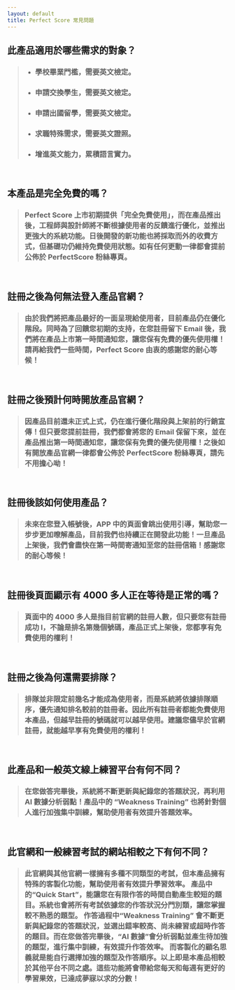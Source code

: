 ```yaml
---
layout: default
title: Perfect Score 常見問題
---
```


## 此產品適用於哪些需求的對象？

> - ### 學校畢業門檻，需要英文檢定。
> - ### 申請交換學生，需要英文檢定。
> - ### 申請出國留學，需要英文檢定。
> - ### 求職特殊需求，需要英文證照。
> - ### 增進英文能力，累積語言實力。

<br>

## 本產品是完全免費的嗎？

> ### Perfect Score 上市初期提供「完全免費使用」，而在產品推出後，工程師與設計師將不斷根據使用者的反饋進行優化，並推出更強大的系統功能。日後開發的新功能也將採取而外的收費方式，但基礎功仍維持免費使用狀態。如有任何更動一律都會提前公佈於 PerfectScore 粉絲專頁。

<br>

## 註冊之後為何無法登入產品官網？

> ### 由於我們將把產品最好的一面呈現給使用者，目前產品仍在優化階段。同時為了回饋您初期的支持，在您註冊留下 Email 後，我們將在產品上市第一時間通知您，讓您保有免費的優先使用權！請再給我們一些時間，Perfect Score 由衷的感謝您的耐心等候！

<br>

## 註冊之後預計何時開放產品官網？

> ### 因產品目前還未正式上式，仍在進行優化階段與上架前的行銷宣傳！但只要您提前註冊，我們都會將您的 Email 保留下來，並在產品推出第一時間通知您，讓您保有免費的優先使用權！之後如有開放產品官網一律都會公佈於 PerfectScore 粉絲專頁，請先不用擔心呦！

<br>

## 註冊後該如何使用產品？

> ### 未來在您登入帳號後，APP 中的頁面會跳出使用引導，幫助您一步步更加暸解產品，目前我們也持續正在開發此功能！一旦產品上架後，我們會盡快在第一時間寄通知至您的註冊信箱！感謝您的耐心等候！

<br>

## 註冊後頁面顯示有 4000 多人正在等待是正常的嗎？

> ### 頁面中的 4000 多人是指目前官網的註冊人數，但只要您有註冊成功 l，不論是排名第幾個號碼，產品正式上架後，您都享有免費使用的權利！

<br>

## 註冊之後為何還需要排隊？

> ### 排隊並非限定前幾名才能成為使用者，而是系統將依據排隊順序，優先通知排名較前的註冊者。因此所有註冊者都能免費使用本產品，但越早註冊的號碼就可以越早使用。建議您儘早於官網註冊，就能越早享有免費使用的權利！

<br>

## 此產品和一般英文線上練習平台有何不同？

> ### 在您做答完畢後，系統將不斷更新與紀錄您的答題狀況，再利用 AI 數據分析弱點！產品中的 “Weakness Training” 也將針對個人進行加強集中訓練，幫助使用者有效提升答題效率。

<br>

## 此官網和一般練習考試的網站相較之下有何不同？

> ### 此官網與其他官網一樣擁有多種不同類型的考試，但本產品擁有特殊的客製化功能，幫助使用者有效提升學習效率。 產品中的“Quick Start”，能讓您在有限作答的時間自動產生較短的題目。系統也會將所有考試依據您的作答狀況分門別類，讓您掌握較不熟悉的題型。 作答過程中“Weakness Training” 會不斷更新與紀錄您的答題狀況，並選出錯率較高、尚未練習或超時作答的題目。而在您做答完畢後，“AI 數據”會分析弱點並產生待加強的題型，進行集中訓練，有效提升作答效率。 而客製化的顧名思義就是能自行選擇加強的題型及作答順序。以上即是本產品相較於其他平台不同之處。這些功能將會帶給您每天和每週有更好的學習果效，已達成夢寐以求的分數！

